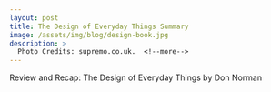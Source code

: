 ```yaml
---
layout: post
title: The Design of Everyday Things Summary
image: /assets/img/blog/design-book.jpg
description: >
  Photo Credits: supremo.co.uk.  <!--more-->
---
```


Review and Recap: The Design of Everyday Things by Don Norman

<!--more-->


